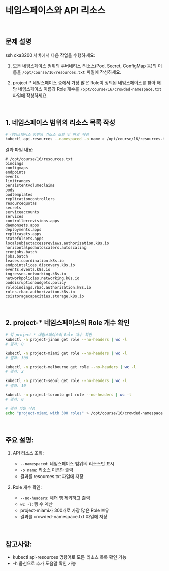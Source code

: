 # 네임스페이스와 API 리소스

<br/>

## 문제 설명
ssh cka3200 서버에서 다음 작업을 수행하세요:

1. 모든 네임스페이스 범위의 쿠버네티스 리소스(Pod, Secret, ConfigMap 등)의 이름을 `/opt/course/16/resources.txt` 파일에 작성하세요.

2. project-* 네임스페이스 중에서 가장 많은 Role이 정의된 네임스페이스를 찾아 해당 네임스페이스 이름과 Role 개수를 `/opt/course/16/crowded-namespace.txt` 파일에 작성하세요.

<br/>

## 1. 네임스페이스 범위의 리소스 목록 작성

```bash
# 네임스페이스 범위의 리소스 조회 및 파일 저장
kubectl api-resources --namespaced -o name > /opt/course/16/resources.txt
```

결과 파일 내용:
```plaintext
# /opt/course/16/resources.txt
bindings
configmaps
endpoints
events
limitranges
persistentvolumeclaims
pods
podtemplates
replicationcontrollers
resourcequotas
secrets
serviceaccounts
services
controllerrevisions.apps
daemonsets.apps
deployments.apps
replicasets.apps
statefulsets.apps
localsubjectaccessreviews.authorization.k8s.io
horizontalpodautoscalers.autoscaling
cronjobs.batch
jobs.batch
leases.coordination.k8s.io
endpointslices.discovery.k8s.io
events.events.k8s.io
ingresses.networking.k8s.io
networkpolicies.networking.k8s.io
poddisruptionbudgets.policy
rolebindings.rbac.authorization.k8s.io
roles.rbac.authorization.k8s.io
csistoragecapacities.storage.k8s.io
```

<br/>

## 2. project-* 네임스페이스의 Role 개수 확인

```bash
# 각 project-* 네임스페이스의 Role 개수 확인
kubectl -n project-jinan get role --no-headers | wc -l
# 결과: 0

kubectl -n project-miami get role --no-headers | wc -l
# 결과: 300

kubectl -n project-melbourne get role --no-headers | wc -l
# 결과: 2

kubectl -n project-seoul get role --no-headers | wc -l
# 결과: 10

kubectl -n project-toronto get role --no-headers | wc -l
# 결과: 0

# 결과 파일 작성
echo "project-miami with 300 roles" > /opt/course/16/crowded-namespace.txt
```

<br/>

## 주요 설명:
1. API 리소스 조회:
   - `--namespaced`: 네임스페이스 범위의 리소스만 표시
   - `-o name`: 리소스 이름만 출력
   - 결과를 resources.txt 파일에 저장

2. Role 개수 확인:
   - `--no-headers`: 헤더 행 제외하고 출력
   - `wc -l`: 행 수 계산
   - project-miami가 300개로 가장 많은 Role 보유
   - 결과를 crowded-namespace.txt 파일에 저장

<br/>

## 참고사항:
- kubectl api-resources 명령어로 모든 리소스 목록 확인 가능
- -h 옵션으로 추가 도움말 확인 가능

